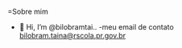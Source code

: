 =Sobre mim

- 👋 Hi, I’m @bilobramtai..
-meu email de contato bilobram.taina@rscola.pr.gov.br

<!---
bilobramtaina/bilobramtaina is a ✨ special ✨ repository because its `README.md` (this file) appears on your GitHub profile.
You can click the Preview link to take a look at your changes.
--->
